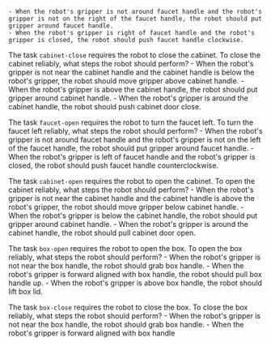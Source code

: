 
    - When the robot's gripper is not around faucet handle and the robot's gripper is not on the right of the faucet handle, the robot should put gripper around faucet handle.
    - When the robot's gripper is right of faucet handle and the robot's gripper is closed, the robot should push faucet handle clockwise.

The task `cabinet-close` requires the robot to close the cabinet.
To close the cabinet reliably, what steps the robot should perform?
    - When the robot's gripper is not near the cabinet handle and the cabinet handle is below the robot's gripper, the robot should move gripper above cabinet handle.
    - When the robot's gripper is above the cabinet handle, the robot should put gripper around cabinet handle.
    - When the robot's gripper is around the cabinet handle, the robot should push cabinet door close.

The task `faucet-open` requires the robot to turn the faucet left.
To turn the faucet left reliably, what steps the robot should perform?
    - When the robot's gripper is not around faucet handle and the robot's gripper is not on the left of the faucet handle, the robot should put gripper around faucet handle.
    - When the robot's gripper is left of faucet handle and the robot's gripper is closed, the robot should push faucet handle counterclockwise.

The task `cabinet-open` requires the robot to open the cabinet.
To open the cabinet reliably, what steps the robot should perform?
    - When the robot's gripper is not near the cabinet handle and the cabinet handle is above the robot's gripper, the robot should move gripper below cabinet handle.
    - When the robot's gripper is below the cabinet handle, the robot should put gripper around cabinet handle.
    - When the robot's gripper is around the cabinet handle, the robot should pull cabinet door open.

The task `box-open` requires the robot to open the box.
To open the box reliably, what steps the robot should perform?
    - When the robot's gripper is not near the box handle, the robot should grab box handle.
    - When the robot's gripper is forward aligned with box handle, the robot should pull box handle up.
    - When the robot's gripper is above box handle, the robot should lift box lid.

The task `box-close` requires the robot to close the box.
To close the box reliably, what steps the robot should perform?
    - When the robot's gripper is not near the box handle, the robot should grab box handle.
    - When the robot's gripper is forward aligned with box handle